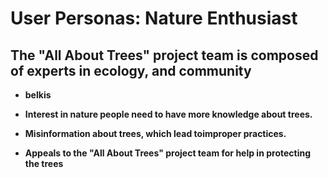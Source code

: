 # User Personas: Nature Enthusiast

<!-- a persona -->

## The "All About Trees" project team is composed of experts in ecology, and community

- **belkis**

- **Interest in nature people need to have more knowledge about trees.**

- **Misinformation about trees, which lead toimproper practices.**

- **Appeals to the "All About Trees" project team for help in protecting the trees**

<!-- more personas ... -->
